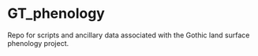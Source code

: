 # GT_phenology
Repo for scripts and ancillary data associated with the Gothic land surface phenology project.
